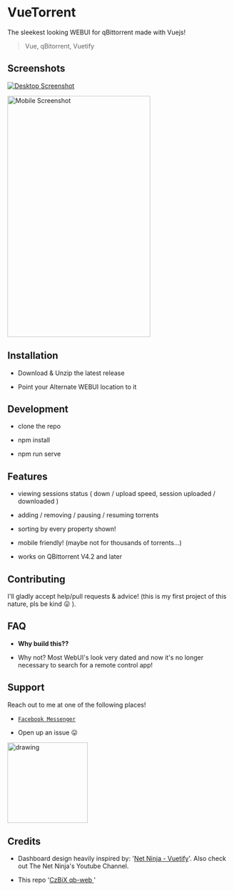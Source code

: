 # VueTorrent

The sleekest looking WEBUI for qBittorrent made with Vuejs!

> Vue, qBitorrent, Vuetify

## Screenshots

<p  align="center">

<a  href="https://i.imgur.com/vPBcrK4.png"><img  src="https://i.imgur.com/vPBcrK4.png"  title="Desktop"  alt="Desktop Screenshot" ></a>

</p>

<p  align="center">

<a  href="https://i.imgur.com/SUOEyy9.png"><img  src="https://i.imgur.com/SUOEyy9.png"  title="Mobile"  alt="Mobile Screenshot"  width="320"  height="540"></a>

</p>

## Installation

- Download & Unzip the latest release

- Point your Alternate WEBUI location to it

## Development

- clone the repo

- npm install

- npm run serve

## Features

- viewing sessions status ( down / upload speed, session uploaded / downloaded )
- adding / removing / pausing / resuming torrents

- sorting by every property shown!

* mobile friendly! (maybe not for thousands of torrents...)

- works on QBittorrent V4.2 and later

## Contributing

I'll gladly accept help/pull requests & advice! (this is my first project of this nature, pls be kind 😛 ).

## FAQ

- **Why build this??**

* Why not? Most WebUI's look very dated and now it's no longer necessary to search for a remote control app!

## Support

Reach out to me at one of the following places!

- <a  href="https://m.me/WijnsDaan"  target="_blank">`Facebook Messenger`</a>

* Open up an issue 😛

[<img src="https://cdn.buymeacoffee.com/buttons/lato-blue.png" alt="drawing" width="180"/>](https://www.buymeacoffee.com/wdaan "Buy me a coffee")

## Credits

- Dashboard design heavily inspired by: '[Net Ninja - Vuetify](https://github.com/iamshaunjp/vuetify-playlist)'.
  Also check out The Net Ninja's Youtube Channel.

* This repo '[CzBiX qb-web ](https://github.com/CzBiX/qb-web)'
